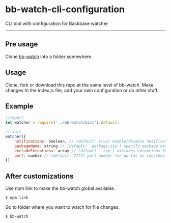 # bb-watch-cli-configuration
CLI tool with configuration for Backbase watcher

----------

## Pre usage

Clone [bb-watch](https://www.github.com/nickthesing/bb-watch) into a folder somewhere.

## Usage

Clone, fork or download this repo at the same level of bb-watch. Make changes to the index.js file, add your own configuration or do other stuff. 

## Example

```javascript
//import 
let watcher = require('../bb-watch/dist').default;

// init
watcher({
	notifications: boolean, // (default: true) enable/disable notifications
	packageName: string // (default: 'package.zip') specify package name
	excludeExtentions: array // (default '.zip') excludes extentions for watcher, zip is required!
	port: number // (default: 7777) port number for portal on localhost
});
```

## After customizations

Use npm link to make the bb-watch global available. 

	$ npm link 
	
Go to folder where you want to watch for file changes.

	$ bb-watch
